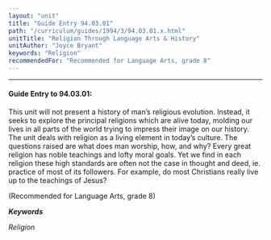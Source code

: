 ```yaml
---
layout: "unit"
title: "Guide Entry 94.03.01"
path: "/curriculum/guides/1994/3/94.03.01.x.html"
unitTitle: "Religion Through Language Arts & History"
unitAuthor: "Joyce Bryant"
keywords: "Religion"
recommendedFor: "Recommended for Language Arts, grade 8"
---
```

<body>
<hr/>
 <h4>
  Guide Entry to 94.03.01:
 </h4>
 This unit will not present a history of man’s religious evolution. Instead, it seeks to explore the principal religions which are alive today, molding our lives in all parts of the world trying to impress their image on our history. The unit deals with religion as a living element in today’s culture. The questions raised are what does man worship, how, and why? Every great religion has noble teachings and lofty moral goals. Yet we find in each religion these high standards are often not the case in thought and deed, ie. practice of most of its followers. For example, do most Christians really live up to the teachings of Jesus?
 <p>
  (Recommended for Language Arts, grade 8)
 </p>
<p>
  <b>
   <i>
    Keywords
   </i>
  </b>
  <br/>
 </p>
 <p>
  <i>
   Religion
  </i>
 </p>

</body>